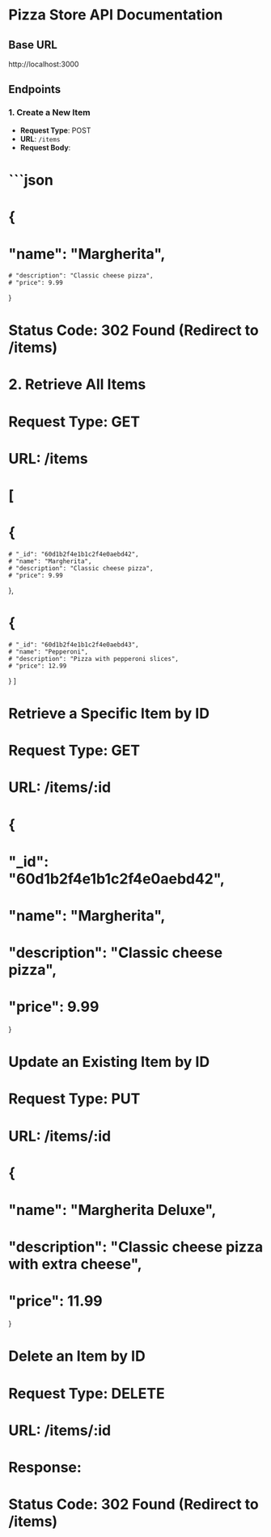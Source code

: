 # Pizza Store API Documentation

## Base URL
http://localhost:3000


## Endpoints

### 1. **Create a New Item**

- **Request Type**: POST
- **URL**: `/items`
- **Request Body**:
 # ```json
 # {
   # "name": "Margherita",
    # "description": "Classic cheese pizza",
    # "price": 9.99
  }
# Status Code: 302 Found (Redirect to /items)
# 2. Retrieve All Items
# Request Type: GET
# URL: /items
# [
  # {
    # "_id": "60d1b2f4e1b1c2f4e0aebd42",
    # "name": "Margherita",
    # "description": "Classic cheese pizza",
    # "price": 9.99
  },
  # {
    # "_id": "60d1b2f4e1b1c2f4e0aebd43",
    # "name": "Pepperoni",
    # "description": "Pizza with pepperoni slices",
    # "price": 12.99
  }
]
 # Retrieve a Specific Item by ID
# Request Type: GET
# URL: /items/:id
# {
  # "_id": "60d1b2f4e1b1c2f4e0aebd42",
  # "name": "Margherita",
  # "description": "Classic cheese pizza",
  # "price": 9.99
}
# Update an Existing Item by ID
# Request Type: PUT
# URL: /items/:id
# {
  # "name": "Margherita Deluxe",
  # "description": "Classic cheese pizza with extra cheese",
  # "price": 11.99
}
# Delete an Item by ID
# Request Type: DELETE
# URL: /items/:id
# Response:
# Status Code: 302 Found (Redirect to /items)
